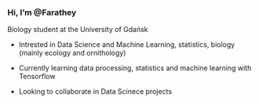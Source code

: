 ### Hi, I’m @Farathey

Biology student at the University of Gdańsk

* Intrested in Data Science and Machine Learning, statistics, biology (mainly ecology and ornithology)

* Currently learning data processing, statistics and machine learning with Tensorflow

* Looking to collaborate in Data Scinece projects

<!---
Farathey/Farathey is a ✨ special ✨ repository because its `README.md` (this file) appears on your GitHub profile.
You can click the Preview link to take a look at your changes.
--->
